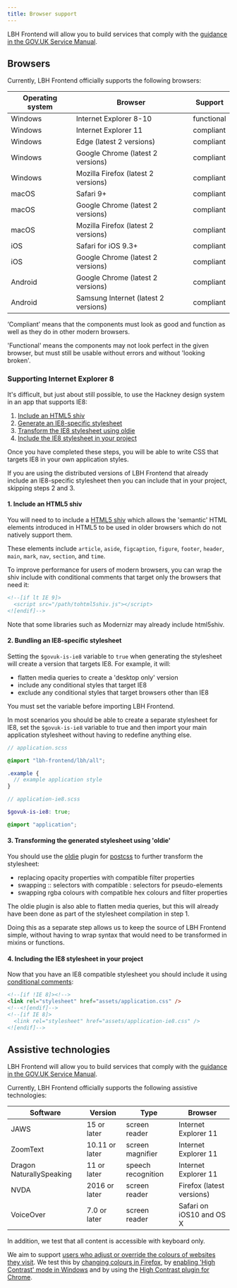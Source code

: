 ```yaml
---
title: Browser support
---
```


LBH Frontend will allow you to build services that comply with the [guidance
in the GOV.UK Service Manual][service-manual-browsers].

## Browsers

Currently, LBH Frontend officially supports the following browsers:

| Operating system | Browser                              | Support    |
| ---------------- | ------------------------------------ | ---------- |
| Windows          | Internet Explorer 8-10               | functional |
| Windows          | Internet Explorer 11                 | compliant  |
| Windows          | Edge (latest 2 versions)             | compliant  |
| Windows          | Google Chrome (latest 2 versions)    | compliant  |
| Windows          | Mozilla Firefox (latest 2 versions)  | compliant  |
| macOS            | Safari 9+                            | compliant  |
| macOS            | Google Chrome (latest 2 versions)    | compliant  |
| macOS            | Mozilla Firefox (latest 2 versions)  | compliant  |
| iOS              | Safari for iOS 9.3+                  | compliant  |
| iOS              | Google Chrome (latest 2 versions)    | compliant  |
| Android          | Google Chrome (latest 2 versions)    | compliant  |
| Android          | Samsung Internet (latest 2 versions) | compliant  |

‘Compliant’ means that the components must look as good and function as well as
they do in other modern browsers.

'Functional' means the components may not look perfect in the given browser, but
must still be usable without errors and without 'looking broken'.

[service-manual-browsers]: https://www.gov.uk/service-manual/technology/designing-for-different-browsers-and-devices#browsers-to-test-in

### Supporting Internet Explorer 8

It's difficult, but just about still possible, to use the Hackney design system in an app that supports IE8:

1. [Include an HTML5 shiv](#include-an-html5-shiv)
2. [Generate an IE8-specific stylesheet](#bundling-an-ie8-specific-stylesheet)
3. [Transform the IE8 stylesheet using oldie](#transforming-the-generated-stylesheet-using-oldie)
4. [Include the IE8 stylesheet in your project](#including-the-ie8-stylesheet-in-your-project)

Once you have completed these steps, you will be able to write CSS that targets IE8 in your own application styles.

If you are using the distributed versions of LBH Frontend that already
include an IE8-specific stylesheet then you can include that in your project, skipping steps 2 and 3.

#### 1. Include an HTML5 shiv

You will need to to include a [HTML5 shiv](https://github.com/aFarkas/html5shiv)
which allows the 'semantic' HTML elements introduced in HTML5 to be used in
older browsers which do not natively support them.

These elements include `article`, `aside`, `figcaption`, `figure`, `footer`,
`header`, `main`, `mark`, `nav`, `section`, and `time`.

To improve performance for users of modern browsers, you can wrap the shiv
include with conditional comments that target only the browsers that need it:

```html
<!--[if lt IE 9]>
  <script src="/path/tohtml5shiv.js"></script>
<![endif]-->
```

Note that some libraries such as Modernizr may already include html5shiv.

#### 2. Bundling an IE8-specific stylesheet

Setting the `$govuk-is-ie8` variable to `true` when generating the stylesheet
will create a version that targets IE8. For example, it will:

- flatten media queries to create a 'desktop only' version
- include any conditional styles that target IE8
- exclude any conditional styles that target browsers other than IE8

You must set the variable before importing LBH Frontend.

In most scenarios you should be able to create a separate stylesheet for IE8,
set the `$govuk-is-ie8` variable to true and then import your main application
stylesheet without having to redefine anything else.

```scss
// application.scss

@import "lbh-frontend/lbh/all";

.example {
  // example application style
}

// application-ie8.scss

$govuk-is-ie8: true;

@import "application";
```

#### 3. Transforming the generated stylesheet using 'oldie'

You should use the [oldie](https://github.com/jonathantneal/oldie) plugin for
[postcss](https://github.com/postcss/postcss) to further transform the
stylesheet:

- replacing opacity properties with compatible filter properties
- swapping :: selectors with compatible : selectors for pseudo-elements
- swapping rgba colours with compatible hex colours and filter properties

The oldie plugin is also able to flatten media queries, but this will already
have been done as part of the stylesheet compilation in step 1.

Doing this as a separate step allows us to keep the source of LBH Frontend
simple, without having to wrap syntax that would need to be transformed in
mixins or functions.

#### 4. Including the IE8 stylesheet in your project

Now that you have an IE8 compatible stylesheet you should include it using
[conditional comments](https://www.quirksmode.org/css/condcom.html):

```html
<!--[if !IE 8]><!-->
<link rel="stylesheet" href="assets/application.css" />
<!--<![endif]-->
<!--[if IE 8]>
  <link rel="stylesheet" href="assets/application-ie8.css" />
<![endif]-->
```

## Assistive technologies

LBH Frontend will allow you to build services that comply with the [guidance
in the GOV.UK Service Manual][service-manual-assistive-technologies].

Currently, LBH Frontend officially supports the following assistive technologies:

| Software                 | Version        | Type               | Browser                   |
| ------------------------ | -------------- | ------------------ | ------------------------- |
| JAWS                     | 15 or later    | screen reader      | Internet Explorer 11      |
| ZoomText                 | 10.11 or later | screen magnifier   | Internet Explorer 11      |
| Dragon NaturallySpeaking | 11 or later    | speech recognition | Internet Explorer 11      |
| NVDA                     | 2016 or later  | screen reader      | Firefox (latest versions) |
| VoiceOver                | 7.0 or later   | screen reader      | Safari on iOS10 and OS X  |

In addition, we test that all content is accessible with keyboard only.

We aim to support [users who adjust or override the colours of websites they visit][how-users-change-colours-on-websites]. We test this by [changing colours in Firefox][changing-colours-in-firefox], by [enabling 'High Contrast' mode in Windows][enabling-high-contrast-mode-in-windows] and by using the [High Contrast plugin for Chrome][high-contrast-plugin-for-chrome].

[service-manual-assistive-technologies]: https://www.gov.uk/service-manual/technology/testing-with-assistive-technologies#what-to-test
[changing-colours-in-firefox]: https://support.mozilla.org/en-US/kb/change-fonts-and-colors-websites-use
[enabling-high-contrast-mode-in-windows]: https://support.microsoft.com/en-gb/help/13862/windows-use-high-contrast-mode
[high-contrast-plugin-for-chrome]: https://chrome.google.com/webstore/detail/high-contrast/djcfdncoelnlbldjfhinnjlhdjlikmph?hl=en-US
[how-users-change-colours-on-websites]: https://accessibility.blog.gov.uk/2017/03/27/how-users-change-colours-on-websites/
